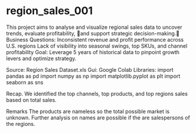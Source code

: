 # region_sales_001

This project aims to analyse and visualize regional sales data to uncover trends, evaluate profitability, and support strategic decision-making.
Business Questions:
Inconsistent revenue and profit performance across U.S. regions
Lack of visibility into seasonal swings, top SKUs, and channel profitability
Goal: Leverage 5 years of historical data to pinpoint growth levers and optimize strategy.

Source: Region Sales Dataset.xls
Gui: Google Colab
Libraries: 
import pandas as pd
import numpy as np
import matplotlib.pyplot as plt
import seaborn as sns

Recap.
We identified the top channels, top products, and top regions sales based on total sales. 

Remarks
The products are nameless so the total possible market is unknown.
Further analysis on names are possible if the are salespersons of the regions.


